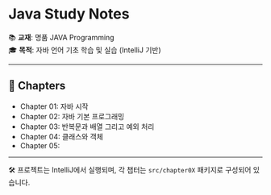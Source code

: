 # Java Study Notes

📚 **교재**: 명품 JAVA Programming   
🎓 **목적**: 자바 언어 기초 학습 및 실습 (IntelliJ 기반)

---

## 📘 Chapters

- Chapter 01: 자바 시작
- Chapter 02: 자바 기본 프로그래밍
- Chapter 03: 반복문과 배열 그리고 예외 처리
- Chapter 04: 클래스와 객체
- Chapter 05: 

---

🛠️ 프로젝트는 IntelliJ에서 실행되며, 각 챕터는 `src/chapter0X` 패키지로 구성되어 있습니다.